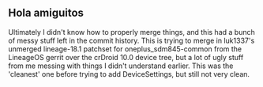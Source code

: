 ## Hola amiguitos

Ultimately I didn't know how to properly merge things, and this had a bunch of messy stuff left in the commit history. This is trying to merge in luk1337's unmerged lineage-18.1 patchset for oneplus_sdm845-common from the LineageOS gerrit over the crDroid 10.0 device tree, but a lot of ugly stuff from me messing with things I didn't understand earlier. This was the 'cleanest' one before trying to add DeviceSettings, but still not very clean. 
